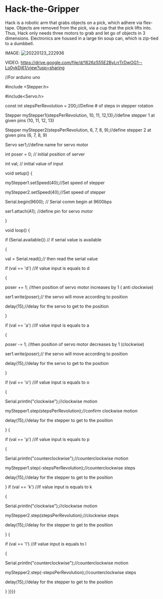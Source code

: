 # Hack-the-Gripper
Hack is a robotic arm that grabs objects on a pick, which adhere via flex-tape. Objects are removed from the pick, via a cup that the pick lifts into. Thus, Hack only needs three motors to grab and let go of objects in 3 dimensions.
Electronics are housed in a large tin soup can, which is zip-tied to a dumbbell.

IMAGE:
![20220123_222936](https://user-images.githubusercontent.com/59476460/157579057-6c95d48a-a03b-4cec-89d6-7ee1c8cb2d1f.jpg)

VIDEO:
https://drive.google.com/file/d/1626z555E2ByLrrTrDwOG1--Lo0ykDj61/view?usp=sharing

//For arduino uno

#include <Stepper.h>

#include<Servo.h>

const int stepsPerRevolution = 200;//Define # of steps in stepper rotation

Stepper myStepper1(stepsPerRevolution, 10, 11, 12,13);//define stepper 1 at given pins (10, 11, 12, 13)

Stepper myStepper2(stepsPerRevolution, 6, 7, 8, 9);//define stepper 2 at given pins (6, 7, 8, 9)

Servo ser1;//define name for servo motor

int poser = 0; // initial position of server

int val; // initial value of input

void setup() {

myStepper1.setSpeed(40);//Set speed of stepper

myStepper2.setSpeed(40);//Set speed of stepper

Serial.begin(9600); // Serial comm begin at 9600bps

ser1.attach(A1); //define pin for servo motor

}

void loop() {

if (Serial.available()) // if serial value is available

{

val = Serial.read();// then read the serial value

if (val == 'd') //if value input is equals to d

{

poser += 1; //then position of servo motor increases by 1 ( anti clockwise)

ser1.write(poser);// the servo will move according to position

delay(15);//delay for the servo to get to the position

}

if (val == 'a') //if value input is equals to a

{

poser -= 1; //then position of servo motor decreases by 1 (clockwise)

ser1.write(poser);// the servo will move according to position

delay(15);//delay for the servo to get to the position

}

if (val == 'o') //if value input is equals to o

{

Serial.println("clockwise");//clockwise motion

myStepper1.step(stepsPerRevolution);//confirm clockwise motion

delay(15);//delay for the stepper to get to the position

}
{

if (val == 'p') //if value input is equals to p

{

Serial.println("counterclockwise");//counterclockwise motion

myStepper1.step(-stepsPerRevolution);//counterclockwise steps

delay(15);//delay for the stepper to get to the position

}
if (val == 'k') //if value input is equals to k

{

Serial.println("clockwise");//clockwise motion

myStepper2.step(stepsPerRevolution);//clockwise steps

delay(15);//delay for the stepper to get to the position

}
{

if (val == 'l') //if value input is equals to l

{

Serial.println("counterclockwise");//counterclockwise motion

myStepper2.step(-stepsPerRevolution);//counterclockwise steps

delay(15);//delay for the stepper to get to the position

}
}}}}
